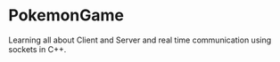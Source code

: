 # PokemonGame
 Learning all about Client and Server and real time communication using sockets in C++.
